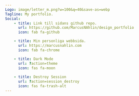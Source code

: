```yaml
---
Logo: image/letter_m.png?w=100&q=40&save-as=webp
Tagline: My portfolio.
Social:
    - title: Link till sidans github repo.
      url: https://github.com/MarcusNAhlin/design_portfolio
      icon: fab fa-github

    - title: Min personliga webbsida.
      url: https://marcusnahlin.com
      icon: fab fa-chrome

    - title: Dark Mode
      url: ?action=theme
      icon: fas fa-moon
      
    - title: Destroy Session
      url: ?action=session_destroy
      icon: fas fa-trash-alt
---
```

